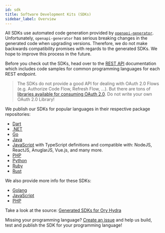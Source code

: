```yaml
---
id: sdk
title: Software Development Kits (SDKs)
sidebar_label: Overview
---
```


All SDKs use automated code generation provided by
[`openapi-generator`](https://github.com/OpenAPITools/openapi-generator).
Unfortunately, `openapi-generator` has serious breaking changes in the generated
code when upgrading versions. Therefore, we do not make backwards compatibility
promises with regards to the generated SDKs. We hope to improve this process in
the future.

Before you check out the SDKs, head over to the [REST API](reference/api.mdx)
documentation which includes code samples for common programming languages for
each REST endpoint.

> The SDKs do not provide a good API for dealing with OAuth 2.0 Flows (e.g.
> Authorize Code Flow, Refresh Flow, ...). But there are tons of
> [libraries available for consuming OAuth 2.0](https://oauth.net/code/). Do not
> write your own OAuth 2.0 Library!

We publish our SDKs for popular languages in their respective package
repositories:

- [Dart](https://pub.dev/packages/ory_hydra_client)
- [.NET](https://www.nuget.org/packages/Ory.Hydra.Client/)
- [Go](https://github.com/ory/hydra-client-go)
- [Java](https://search.maven.org/artifact/sh.ory.hydra/hydra-client)
- [JavaScript](https://www.npmjs.com/package/@ory/hydra-client) with TypeScript
  definitions and compatible with: NodeJS, ReactJS, AnuglarJS, Vue.js, and many
  more.
- [PHP](https://packagist.org/packages/ory/hydra-client)
- [Python](https://pypi.org/project/ory-hydra-client/)
- [Ruby](https://rubygems.org/gems/ory-hydra-client)
- [Rust](https://crates.io/crates/ory-hydra-client)

We also provide more info for these SDKs:

- [Golang](sdk/go)
- [JavaScript](sdk/js)
- [PHP](sdk/php)

Take a look at the source:
[Generated SDKs for Ory Hydra](https://github.com/ory/sdk/tree/master/clients/hydra/)

Missing your programming language?
[Create an issue](https://github.com/ory/hydra/issues) and help us build, test
and publish the SDK for your programming language!
